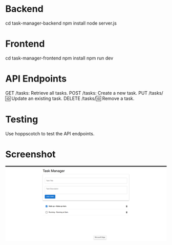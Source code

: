 # Backend
cd task-manager-backend
npm install
node server.js

# Frontend
cd task-manager-frontend
npm install
npm run dev

# API Endpoints
GET /tasks: Retrieve all tasks.
POST /tasks: Create a new task.
PUT /tasks/:id: Update an existing task.
DELETE /tasks/:id: Remove a task.

# Testing
Use hoppscotch to test the API endpoints.

# Screenshot
![image alt](https://github.com/rakshit-2oo4/task-manager/blob/8069f8f16c378e679a1cd1b09aa8ece0790763c3/Screenshot%202025-03-25%20210937.png)
